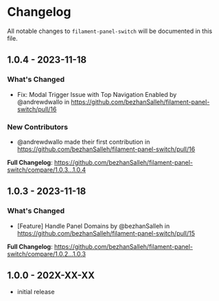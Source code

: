 # Changelog

All notable changes to `filament-panel-switch` will be documented in this file.

## 1.0.4 - 2023-11-18

### What's Changed

- Fix: Modal Trigger Issue with Top Navigation Enabled by @andrewdwallo in https://github.com/bezhanSalleh/filament-panel-switch/pull/16

### New Contributors

- @andrewdwallo made their first contribution in https://github.com/bezhanSalleh/filament-panel-switch/pull/16

**Full Changelog**: https://github.com/bezhanSalleh/filament-panel-switch/compare/1.0.3...1.0.4

## 1.0.3 - 2023-11-18

### What's Changed

- [Feature] Handle Panel Domains by @bezhanSalleh in https://github.com/bezhanSalleh/filament-panel-switch/pull/15

**Full Changelog**: https://github.com/bezhanSalleh/filament-panel-switch/compare/1.0.2...1.0.3

## 1.0.0 - 202X-XX-XX

- initial release
